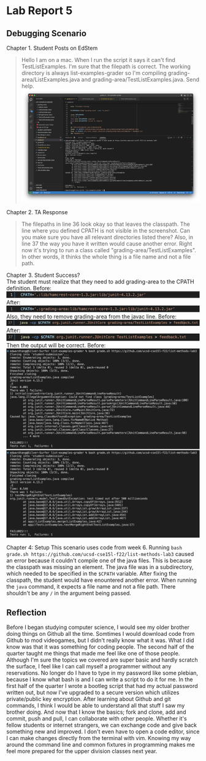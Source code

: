 # Lab Report 5

## Debugging Scenario
Chapter 1. Student Posts on EdStem
> Hello I am on a mac. When I run the script it says it can't find TestListExamples. I'm sure that the filepath is correct. The working directory is always list-examples-grader so I'm compiling grading-area/ListExamples.java and grading-area/TestListExamples.java. Send help.
![Image](Images/Buggy.png)
  
  
Chapter 2. TA Response
> The filepaths in line 36 look okay so that leaves the classpath. The line where you defined CPATH is not visible in the screenshot. Can you make sure you have all relevant directories listed there? Also, in line 37 the way you have it written would cause another error. Right now it's trying to run a class called "grading-area/TestListExamples". In other words, it thinks the whole thing is a file name and not a file path.
  
  
Chapter 3. Student Success?  
The student must realize that they need to add grading-area to the CPATH definition.
  Before:
  ![Image](Images/before1.png)
  After:
  ![Image](Images/after1.png)
Also, they need to remove grading-area from the javac line.
  Before:
  ![Image](Images/before2.png)
  After:
  ![Image](Images/after2.png)
Then the output will be correct.
  Before:
  ![Image](Images/before3.png)
  ![Image](Images/after3.png)

Chapter 4: Setup
This scenario uses code from week 6. Running `bash grade.sh https://github.com/ucsd-cse15l-f22/list-methods-lab3` caused an error because it couldn't compile one of the java files. This is because the classpath was missing an element. The java file was in a subdirectory, which needed to be specified in the `$CPATH` variable. After fixing the classpath, the student would have enountered another error. When running the `java` command, it expects a file name and not a file path. There shouldn't be any `/` in the argument being passed.

## Reflection
Before I began studying computer science, I would see my older brother doing things on Github all the time. Somtimes I would download code from Github to mod videogames, but I didn't really know what it was. What I did know was that it was something for coding people. The second half of the quarter taught me things that made me feel like one of those people. Although I'm sure the topics we covered are super basic and hardly scratch the surface, I feel like I can call myself a programmer without any reservations. No longer do I have to type in my password like some plebian, because I know what bash is and I can write a script to do it for me. In the first half of the quarter I wrote a bootleg script that had my actual password written out, but now I've upgraded to a secure version which utilizes private/public key encryption. After learning about Github and git commands, I think I would be able to understand all that stuff I saw my brother doing. And now that I know the basics; fork and clone, add and commit, push and pull, I can collaborate with other people. Whether it's fellow students or internet strangers, we can exchange code and give back something new and improved. I don't even have to open a code editor, since I can make changes directly from the terminal with vim. Knowing my way around the command line and common fixtures in programming makes me feel more prepared for the upper division classes next year.

